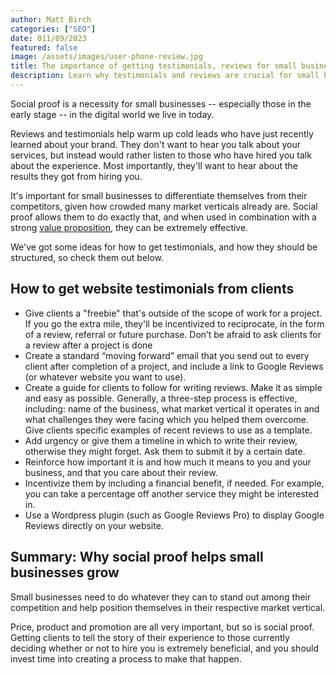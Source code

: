 ```yaml
---
author: Matt Birch
categories: ["SEO"]
date: 011/09/2023
featured: false
image: /assets/images/user-phone-review.jpg
title: The importance of getting testimonials, reviews for small businesses
description: Learn why testimonials and reviews are crucial for small businesses, helping to build trust, boost credibility, and attract new customers by showcasing positive experiences from satisfied clients.
---
```


Social proof is a necessity for small businesses -- especially those in the early stage -- in the digital world we live in today.

Reviews and testimonials help warm up cold leads who have just recently learned about your brand. They don't want to hear you talk about your services, but instead would rather listen to those who have hired you talk about the experience. Most importantly, they'll want to hear about the results they got from hiring you.

It's important for small businesses to differentiate themselves from their competitors, given how crowded many market verticals already are. Social proof allows them to do exactly that, and when used in combination with a strong [value proposition](https://www.investopedia.com/terms/v/valueproposition.asp), they can be extremely effective.

We've got some ideas for how to get testimonials, and how they should be structured, so check them out below.

## How to get website testimonials from clients

- Give clients a "freebie" that's outside of the scope of work for a project. If you go the extra mile, they'll be incentivized to reciprocate, in the form of a review, referral or future purchase. Don’t be afraid to ask clients for a review after a project is done
- Create a standard “moving forward” email that you send out to every client after completion of a project, and include a link to Google Reviews (or whatever website you want to use).
- Create a guide for clients to follow for writing reviews. Make it as simple and easy as possible. Generally, a three-step process is effective, including: name of the business, what market vertical it operates in and what challenges they were facing which you helped them overcome. Give clients specific examples of recent reviews to use as a template.
- Add urgency or give them a timeline in which to write their review, otherwise they might forget. Ask them to submit it by a certain date.
- Reinforce how important it is and how much it means to you and your business, and that you care about their review.
- Incentivize them by including a financial benefit, if needed. For example, you can take a percentage off another service they might be interested in.
- Use a Wordpress plugin (such as Google Reviews Pro) to display Google Reviews directly on your website.

## Summary: Why social proof helps small businesses grow

Small businesses need to do whatever they can to stand out among their competition and help position themselves in their respective market vertical.

Price, product and promotion are all very important, but so is social proof. Getting clients to tell the story of their experience to those currently deciding whether or not to hire you is extremely beneficial, and you should invest time into creating a process to make that happen.
